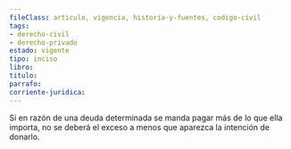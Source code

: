 ```yaml
---
fileClass: articulo, vigencia, historia-y-fuentes, codigo-civil
tags:
- derecho-civil
- derecho-privado
estado: vigente
tipo: inciso
libro:
titulo:
parrafo:
corriente-juridica:
---
```

Si en razón de una deuda determinada se manda pagar más de lo que ella importa, no se deberá el exceso a menos que aparezca la intención de donarlo.